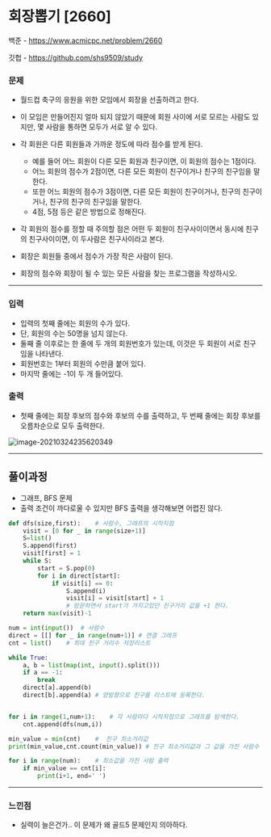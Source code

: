 # 회장뽑기 [2660]

백준 - https://www.acmicpc.net/problem/2660

깃헙 - https://github.com/shs9509/study



### 문제

- 월드컵 축구의 응원을 위한 모임에서 회장을 선출하려고 한다. 

- 이 모임은 만들어진지 얼마 되지 않았기 때문에 회원 사이에 서로 모르는 사람도 있지만, 몇 사람을 통하면 모두가 서로 알 수 있다. 

- 각 회원은 다른 회원들과 가까운 정도에 따라 점수를 받게 된다.

  

  - 예를 들어 어느 회원이 다른 모든 회원과 친구이면, 이 회원의 점수는 1점이다. 
  - 어느 회원의 점수가 2점이면, 다른 모든 회원이 친구이거나 친구의 친구임을 말한다. 
  - 또한 어느 회원의 점수가 3점이면, 다른 모든 회원이 친구이거나, 친구의 친구이거나, 친구의 친구의 친구임을 말한다.
  - 4점, 5점 등은 같은 방법으로 정해진다. 

  

- 각 회원의 점수를 정할 때 주의할 점은 어떤 두 회원이 친구사이이면서 동시에 친구의 친구사이이면, 이 두사람은 친구사이라고 본다.

- 회장은 회원들 중에서 점수가 가장 작은 사람이 된다. 

- 회장의 점수와 회장이 될 수 있는 모든 사람을 찾는 프로그램을 작성하시오.

------



### 입력

- 입력의 첫째 줄에는 회원의 수가 있다. 
- 단, 회원의 수는 50명을 넘지 않는다.
- 둘째 줄 이후로는 한 줄에 두 개의 회원번호가 있는데, 이것은 두 회원이 서로 친구임을 나타낸다. 
- 회원번호는 1부터 회원의 수만큼 붙어 있다. 
- 마지막 줄에는 -1이 두 개 들어있다.

### 출력

- 첫째 줄에는 회장 후보의 점수와 후보의 수를 출력하고, 두 번째 줄에는 회장 후보를 오름차순으로 모두 출력한다.

  

![image-20210324235620349](C:\Users\ssej0\AppData\Roaming\Typora\typora-user-images\image-20210324235620349.png)

-----



## 풀이과정

- 그래프, BFS 문제
- 출력 조건이 까다로울 수 있지만 BFS 출력을 생각해보면 어렵진 않다.



```python
def dfs(size,first):    # 사람수, 그래프의 시작지점
    visit = [0 for _ in range(size+1)]
    S=list()
    S.append(first)
    visit[first] = 1
    while S:
        start = S.pop(0)
        for i in direct[start]: 
            if visit[i] == 0:
                S.append(i)
                visit[i] = visit[start] + 1 
                # 방문하면서 start가 가지고있던 친구거리 값을 +1 한다.
    return max(visit)-1

num = int(input())  # 사람수
direct = [[] for _ in range(num+1)] # 연결 그래프
cnt = list()    # 최대 친구 거리수 저장리스트

while True:
    a, b = list(map(int, input().split())) 
    if a == -1:
        break
    direct[a].append(b)
    direct[b].append(a) # 양방향으로 친구를 리스트에 등록한다.


for i in range(1,num+1):    # 각 사람마다 시작지점으로 그래프를 탐색한다.
    cnt.append(dfs(num,i))

min_value = min(cnt)    #  친구 최소거리값
print(min_value,cnt.count(min_value)) # 친구 최소거리값과 그 값을 가진 사람수

for i in range(num):    # 최소값을 가진 사람 출력
    if min_value == cnt[i]:
        print(i+1, end=' ')
```



-------



### 느낀점

- 실력이 늘은건가.. 이 문제가 왜 골드5 문제인지 의아하다.



